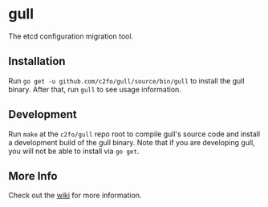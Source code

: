 # gull
The etcd configuration migration tool.

## Installation

Run `go get -u github.com/c2fo/gull/source/bin/gull` to install the gull binary. After that, run `gull` to see usage information.

## Development

Run `make` at the `c2fo/gull` repo root to compile gull's source code and install a development build of the gull binary. Note that if you are developing gull, you will not be able to install via `go get`.

## More Info

Check out the [wiki](https://github.com/c2fo/gull/wiki) for more information.
